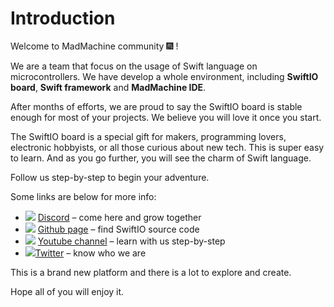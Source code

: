 # Introduction

Welcome to MadMachine community 🎆 !

We are a team that focus on the usage of Swift language on microcontrollers. We have develop a whole environment, including **SwiftIO board**, **Swift framework** and **MadMachine IDE**.

After months of efforts, we are proud to say the SwiftIO board is stable enough for most of your projects. We believe you will love it once you start.

The SwiftIO board is a special gift for makers, programming lovers, electronic hobbyists, or all those curious about new tech. This is super easy to learn. And as you go further, you will see the charm of Swift language.

Follow us step-by-step to begin your adventure.

Some links are below for more info:

* ![](.gitbook/assets/iconfinder_discord_3069758%20%281%29.png) [Discord](https://discord.gg/zZ9bFHK) – come here and grow together
* ![](.gitbook/assets/github-mark-64px.png) [Github page](https://github.com/madmachineio/Examples) – find SwiftIO source code
* ![](.gitbook/assets/youtube_social_circle_red.png) [Youtube channel](https://www.youtube.com/channel/UCFsoLnjIb0UXJYSz2X4nAVQ) – learn with us step-by-step
* ![](.gitbook/assets/twitter_social_icon_circle_color%20%281%29.png)[Twitter](https://twitter.com/madmachineio) – know who we are

This is a brand new platform and there is a lot to explore and create.

Hope all of you will enjoy it.


